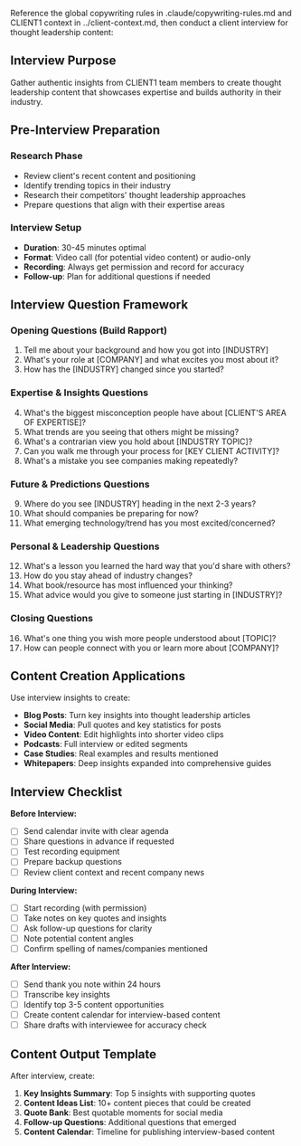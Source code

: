 Reference the global copywriting rules in .claude/copywriting-rules.md and CLIENT1 context in ../client-context.md, then conduct a client interview for thought leadership content:

## Interview Purpose
Gather authentic insights from CLIENT1 team members to create thought leadership content that showcases expertise and builds authority in their industry.

## Pre-Interview Preparation
### Research Phase
- Review client's recent content and positioning
- Identify trending topics in their industry
- Research their competitors' thought leadership approaches
- Prepare questions that align with their expertise areas

### Interview Setup
- **Duration**: 30-45 minutes optimal
- **Format**: Video call (for potential video content) or audio-only
- **Recording**: Always get permission and record for accuracy
- **Follow-up**: Plan for additional questions if needed

## Interview Question Framework

### Opening Questions (Build Rapport)
1. Tell me about your background and how you got into [INDUSTRY]
2. What's your role at [COMPANY] and what excites you most about it?
3. How has the [INDUSTRY] changed since you started?

### Expertise & Insights Questions
4. What's the biggest misconception people have about [CLIENT'S AREA OF EXPERTISE]?
5. What trends are you seeing that others might be missing?
6. What's a contrarian view you hold about [INDUSTRY TOPIC]?
7. Can you walk me through your process for [KEY CLIENT ACTIVITY]?
8. What's a mistake you see companies making repeatedly?

### Future & Predictions Questions
9. Where do you see [INDUSTRY] heading in the next 2-3 years?
10. What should companies be preparing for now?
11. What emerging technology/trend has you most excited/concerned?

### Personal & Leadership Questions
12. What's a lesson you learned the hard way that you'd share with others?
13. How do you stay ahead of industry changes?
14. What book/resource has most influenced your thinking?
15. What advice would you give to someone just starting in [INDUSTRY]?

### Closing Questions
16. What's one thing you wish more people understood about [TOPIC]?
17. How can people connect with you or learn more about [COMPANY]?

## Content Creation Applications
Use interview insights to create:
- **Blog Posts**: Turn key insights into thought leadership articles
- **Social Media**: Pull quotes and key statistics for posts
- **Video Content**: Edit highlights into shorter video clips
- **Podcasts**: Full interview or edited segments
- **Case Studies**: Real examples and results mentioned
- **Whitepapers**: Deep insights expanded into comprehensive guides

## Interview Checklist
**Before Interview:**
- [ ] Send calendar invite with clear agenda
- [ ] Share questions in advance if requested
- [ ] Test recording equipment
- [ ] Prepare backup questions
- [ ] Review client context and recent company news

**During Interview:**
- [ ] Start recording (with permission)
- [ ] Take notes on key quotes and insights
- [ ] Ask follow-up questions for clarity
- [ ] Note potential content angles
- [ ] Confirm spelling of names/companies mentioned

**After Interview:**
- [ ] Send thank you note within 24 hours
- [ ] Transcribe key insights
- [ ] Identify top 3-5 content opportunities
- [ ] Create content calendar for interview-based content
- [ ] Share drafts with interviewee for accuracy check

## Content Output Template
After interview, create:
1. **Key Insights Summary**: Top 5 insights with supporting quotes
2. **Content Ideas List**: 10+ content pieces that could be created
3. **Quote Bank**: Best quotable moments for social media
4. **Follow-up Questions**: Additional questions that emerged
5. **Content Calendar**: Timeline for publishing interview-based content